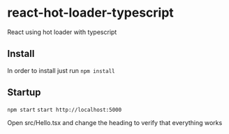 # react-hot-loader-typescript
React using hot loader with typescript

## Install

 In order to install just run
 `npm install`

## Startup

 `npm start`
 `start http://localhost:5000`

Open src/Hello.tsx and change the heading to verify that everything works
